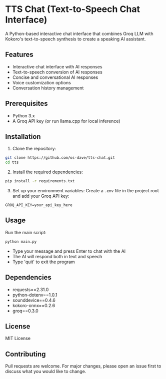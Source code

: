 # TTS Chat (Text-to-Speech Chat Interface)

A Python-based interactive chat interface that combines Groq LLM with Kokoro's text-to-speech synthesis to create a speaking AI assistant.

## Features

- Interactive chat interface with AI responses
- Text-to-speech conversion of AI responses
- Concise and conversational AI responses
- Voice customization options
- Conversation history management

## Prerequisites

- Python 3.x
- A Groq API key (or run llama.cpp for local inference)

## Installation

1. Clone the repository:

```bash
git clone https://github.com/os-dave/tts-chat.git
cd tts
```

2. Install the required dependencies:

```bash
pip install -r requirements.txt
```

3. Set up your environment variables:
   Create a `.env` file in the project root and add your Groq API key:

```
GROQ_API_KEY=your_api_key_here
```

## Usage

Run the main script:

```bash
python main.py
```

- Type your message and press Enter to chat with the AI
- The AI will respond both in text and speech
- Type 'quit' to exit the program

## Dependencies

- requests==2.31.0
- python-dotenv==1.0.1
- sounddevice==0.4.6
- kokoro-onnx==0.2.6
- groq==0.3.0

## License

MIT License

## Contributing

Pull requests are welcome. For major changes, please open an issue first to discuss what you would like to change.
